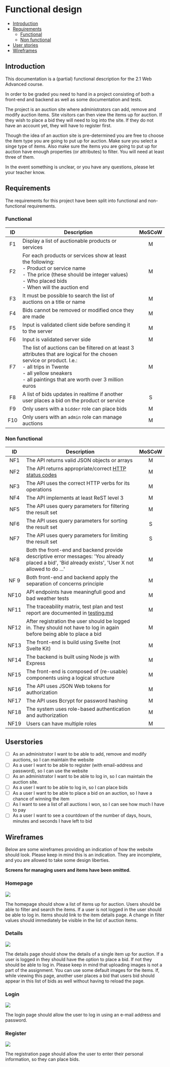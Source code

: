 # Functional design

- [Introduction](./functional-design.md#introduction)
- [Requirements](./functional-design.md#requirements)
  - [Functional](./functional-design.md#functional)
  - [Non functional](./functional-design.md#non-functional)
- [User stories](./functional-design.md#userstories)
- [Wireframes](./functional-design.md#wireframes)

## Introduction

This documentation is a (partial) functional description for the 2.1 Web Advanced course.

In order to be graded you need to hand in a project consisting of both a front-end and backend as well as some 
documentation and tests.

The project is an auction site where administrators can add, remove and modify auction items. Site visitors can then
view the items up for auction. If they wish to place a bid they will need to log into the site. If they do not have an
account yet, they will have to register first.

Though the idea of an auction site is pre-determined you are free to choose the item type you are going to put up for
auction. Make sure you select a singe type of items. Also make sure the items you are going to put up for auction have
enough properties (or attributes) to filter. You will need at least three of them.

In the event something is unclear, or you have any questions, please let your teacher know.

## Requirements

The requirements for this project have been split into functional and non-functional requirements.

### Functional

|  ID   | Description                                                                                                                                                                                                                          | MoSCoW  |
|:-----:|--------------------------------------------------------------------------------------------------------------------------------------------------------------------------------------------------------------------------------------|:-------:|
|  F1   | Display a list of auctionable products or services                                                                                                                                                                                   |    M    |
|  F2   | For each products or services show at least the following: <br> - Product or service name <br> - The price (these should be integer values) <br> - Who placed bids <br> - When will the auction end                                  | M |
| F3 | It must be possible to search the list of auctions on a title or name                                                                                                                                                                | M | 
| F4 | Bids cannot be removed or modified once they are made                                                                                                                                                                                | M |
| F5 | Input is validated client side before sending it to the server                                                                                                                                                                       | M |
| F6 | Input is validated server side                                                                                                                                                                                                       | M |
| F7 | The list of auctions can be filtered on at least 3 attributes that are logical for the chosen service or product. I.e.: <br> - all trips in Twente<br> - all yellow sneakers<br> - all paintings that are worth over 3 million euros | M |
| F8 | A list of bids updates in realtime if another user places a bid on the product or service                                                                                                                                            | S |
| F9 | Only users with a `bidder` role can place bids | M |
| F10 | Only users with an `admin` role can manage auctions | M |

### Non functional

|  ID  | Description                                                                                                                                         | MoSCoW  |
|:----:|-----------------------------------------------------------------------------------------------------------------------------------------------------| :---: |
| NF1  | The API returns valid JSON objects or arrays                                                                                                        | M |
| NF2  | The API returns appropriate/correct [HTTP status codes](https://en.wikipedia.org/wiki/List_of_HTTP_status_codes)                                    | M |
| NF3  | The API uses the correct HTTP verbs for its operations                                                                                              | M |
| NF4  | The API implements at least ReST level 3                                                                                                            | M |
| NF5  | The API uses query parameters for filtering the result set                                                                                          | M |
| NF6  | The API uses query parameters for sorting the result set                                                                                            | S |
| NF7  | The API uses query parameters for limiting the result set                                                                                           | S |
| NF8  | Both the front-end and backend provide descriptive error messages: 'You already placed a bid', 'Bid already exists', 'User X not allowed to do ...' | M |
| NF 9 | Both front-end and backend apply the separation of concerns principle                                                                               | M |
| NF10 | API endpoints have meaningfull good and bad weather tests                                                                                           | M |
| NF11 | The traceability matrix, test plan and test report are documented in [testing.md](../documentation/testing.md)                                      | M |
| NF12 | After registration the user should be logged in. They should not have to log in again before being able to place a bid                              | M |
| NF13 | The front-end is build using Svelte (not Svelte Kit)                                                                                                | M |
| NF14 | The backend is built using Node js with Express                                                                                                     | M |
| NF15 | The front-end is composed of (re-usable) components using a logical structure                                                                       | M |
| NF16 | The API uses JSON Web tokens for authorization                                                                                                      | M |
| NF17 | The API uses Bcrypt for password hashing | M |
| NF18 | The system uses role-based authentication and authorization | M | 
| NF19 | Users can have multiple roles | M |

## Userstories

- [ ] As an administrator I want to be able to add, remove and modify auctions, so I can maintain the website
- [ ] As a user I want to be able to register (with email-address and password), so I can use the website
- [ ] As an administrator I want to be able to log in, so I can maintain the auction site.
- [ ] As a user I want to be able to log in, so I can place bids
- [ ] As a user I want to be able to place a bid on an auction, so I have a chance of winning the item
- [ ] As I want to see a list of all auctions I won, so I can see how much I have to pay
- [ ] As a user I want to see a countdown of the number of days, hours, minutes and seconds I have left to bid

## Wireframes

Below are some wireframes providing an indication of how the website should look. Please keep in mind this is an 
indication. They are incomplete, and you are allowed to take some design liberties. 

**Screens for managing users and items have been omitted.**

### Homepage

![](assets/homepage.jpeg)

The homepage should show a list of items up for auction. Users should be able to filter and search the items. If a user is not logged in the user should be able to log in. Items should link to the item details page. A change in filter values should immediately be visible in the list of auction items.  

### Details

![](assets/details.jpeg)

The details page should show the details of a single item up for auction. If a user is logged in they should have the option to place a bid. If not they should be able to log in. Please keep in mind that uploading images is not a part of the assignment. You can use some default images for the items. If, while viewing this page, another user places a bid that users bid should appear in this list of bids as well without having to reload the page.

### Login

![](assets/login.jpeg)

The login page should allow the user to log in using an e-mail address and password.

### Register

![](assets/register.jpeg)

The registration page should allow the user to enter their personal information, so they can place bids.
